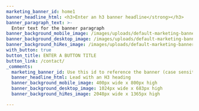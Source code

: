```yaml
---
marketing_banner_id: home1
banner_headline_html: <h3>Enter an h3 banner headline</strong></h3>
banner_paragraph_text: >-
  Enter text for the banner paragraph
banner_background_mobile_image: /images/uploads/default-marketing-banner-mobile.png
banner_background_desktop_image: /images/uploads/default-marketing-banner-desktop.png
banner_background_hiRes_image: /images/uploads/default-marketing-banner-hiRes.png
with_button: true
button_title: ENTER A BUTTON TITLE
button_link: /contact/
_comments:
  marketing_banner_id: Use this id to reference the banner (case sensitive)
  banner_headline_html: Lead with an H3 heading
  banner_background_mobile_image: 400px wide x 800px high
  banner_background_desktop_image: 1024px wide x 683px high
  banner_background_hiRes_image: 2048px wide x 1365px high

---
```

